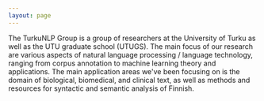 ```yaml
---
layout: page
---
```


The TurkuNLP Group is a group of researchers at the University of Turku as well as the UTU graduate school (UTUGS). The main focus of our research are various aspects of natural language processing / language technology, ranging from corpus annotation to machine learning theory and applications. The main application areas we've been focusing on is the domain of biological, biomedical, and clinical text, as well as methods and resources for syntactic and semantic analysis of Finnish.

